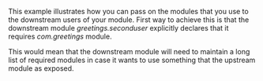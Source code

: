 This example illustrates how you can pass on the modules that you use to the downstream users of your module. 
First way to achieve this is that the downstream module _greetings.seconduser_ explicitly declares that it requires
_com.greetings_ module.

This would mean that the downstream module will need to maintain a long list of required modules in case it wants to use 
something that the upstream module as exposed.